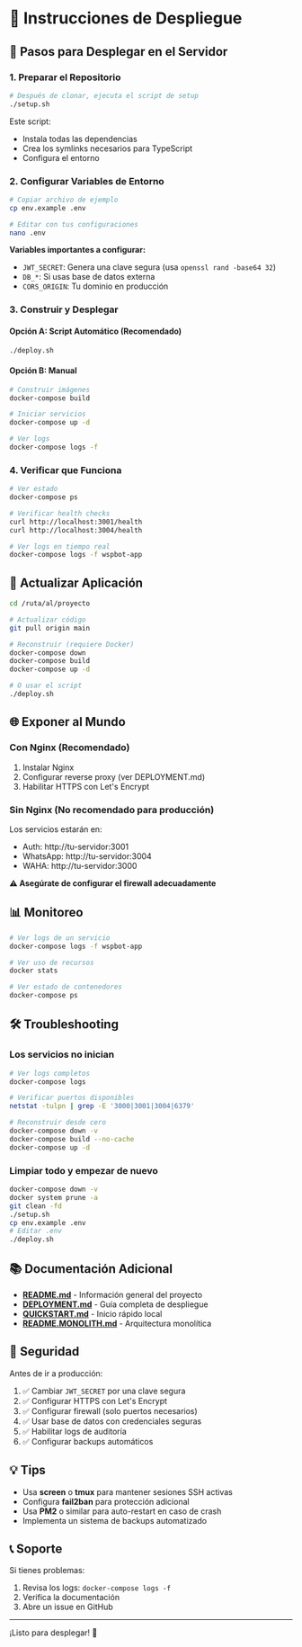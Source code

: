 # 📝 Instrucciones de Despliegue

## 🚀 Pasos para Desplegar en el Servidor

### 1. Preparar el Repositorio

```bash
# Después de clonar, ejecuta el script de setup
./setup.sh
```

Este script:
- Instala todas las dependencias
- Crea los symlinks necesarios para TypeScript
- Configura el entorno

### 2. Configurar Variables de Entorno

```bash
# Copiar archivo de ejemplo
cp env.example .env

# Editar con tus configuraciones
nano .env
```

**Variables importantes a configurar:**
- `JWT_SECRET`: Genera una clave segura (usa `openssl rand -base64 32`)
- `DB_*`: Si usas base de datos externa
- `CORS_ORIGIN`: Tu dominio en producción

### 3. Construir y Desplegar

#### Opción A: Script Automático (Recomendado)

```bash
./deploy.sh
```

#### Opción B: Manual

```bash
# Construir imágenes
docker-compose build

# Iniciar servicios
docker-compose up -d

# Ver logs
docker-compose logs -f
```

### 4. Verificar que Funciona

```bash
# Ver estado
docker-compose ps

# Verificar health checks
curl http://localhost:3001/health
curl http://localhost:3004/health

# Ver logs en tiempo real
docker-compose logs -f wspbot-app
```

## 🔄 Actualizar Aplicación

```bash
cd /ruta/al/proyecto

# Actualizar código
git pull origin main

# Reconstruir (requiere Docker)
docker-compose down
docker-compose build
docker-compose up -d

# O usar el script
./deploy.sh
```

## 🌐 Exponer al Mundo

### Con Nginx (Recomendado)

1. Instalar Nginx
2. Configurar reverse proxy (ver DEPLOYMENT.md)
3. Habilitar HTTPS con Let's Encrypt

### Sin Nginx (No recomendado para producción)

Los servicios estarán en:
- Auth: http://tu-servidor:3001
- WhatsApp: http://tu-servidor:3004
- WAHA: http://tu-servidor:3000

**⚠️ Asegúrate de configurar el firewall adecuadamente**

## 📊 Monitoreo

```bash
# Ver logs de un servicio
docker-compose logs -f wspbot-app

# Ver uso de recursos
docker stats

# Ver estado de contenedores
docker-compose ps
```

## 🛠️ Troubleshooting

### Los servicios no inician

```bash
# Ver logs completos
docker-compose logs

# Verificar puertos disponibles
netstat -tulpn | grep -E '3000|3001|3004|6379'

# Reconstruir desde cero
docker-compose down -v
docker-compose build --no-cache
docker-compose up -d
```

### Limpiar todo y empezar de nuevo

```bash
docker-compose down -v
docker system prune -a
git clean -fd
./setup.sh
cp env.example .env
# Editar .env
./deploy.sh
```

## 📚 Documentación Adicional

- **[README.md](./README.md)** - Información general del proyecto
- **[DEPLOYMENT.md](./DEPLOYMENT.md)** - Guía completa de despliegue
- **[QUICKSTART.md](./QUICKSTART.md)** - Inicio rápido local
- **[README.MONOLITH.md](./README.MONOLITH.md)** - Arquitectura monolítica

## 🔐 Seguridad

Antes de ir a producción:

1. ✅ Cambiar `JWT_SECRET` por una clave segura
2. ✅ Configurar HTTPS con Let's Encrypt
3. ✅ Configurar firewall (solo puertos necesarios)
4. ✅ Usar base de datos con credenciales seguras
5. ✅ Habilitar logs de auditoría
6. ✅ Configurar backups automáticos

## 💡 Tips

- Usa **screen** o **tmux** para mantener sesiones SSH activas
- Configura **fail2ban** para protección adicional
- Usa **PM2** o similar para auto-restart en caso de crash
- Implementa un sistema de backups automatizado

## 📞 Soporte

Si tienes problemas:
1. Revisa los logs: `docker-compose logs -f`
2. Verifica la documentación
3. Abre un issue en GitHub

---

¡Listo para desplegar! 🎉
